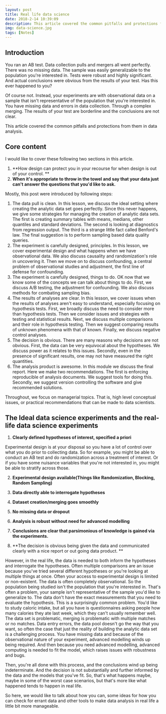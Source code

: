 ```yaml
---
layout: post
title: Real life data science
date: 2018-2-14 10:39:09
description: This article covered the common pitfalls and protections from them in data analysis. 
img: data-science.jpg
tags: [Notes]
---
```

## Introduction

You ran an AB test. Data collection pulls and mergers all went perfectly. There was no missing data. The sample was easily generalizable to the population you're interested in. Tests were robust and highly significant. And actual conclusions were obvious from the results of your test. Has this ever happened to you? 

Of course not. Instead, your experiments are with observational data on a sample that isn't representative of the population that you're interested in. You have missing data and errors in data collection. Through a complex merging. The results of your test are borderline and the conclusions are not clear. 

This article covered the common pitfalls and protections from them in data analysis. 

## Core content

I would like to cover these following two sections in this article.

1.  **How design can protect you in your recourse for when design is out of your control. **
2. **When it's appropriate to throw in the towel and say that your data just can't answer the questions that you'd like to ask.**

Mostly, this post were introduced by following steps:

1. The data pull is clean. In this lesson, we discuss the ideal setting where creating the analytic data set goes perfectly. Since this never happens, we give some strategies for managing the creation of analytic data sets. The first is creating summary tables with means, medians, other quantiles and standard deviations. The second is looking at diagnostics from regression output. The third is a strange little fact called Benford's law. The final suggestion is to perform sampling based data quality queries.
2. The experiment is carefully designed, principles. In this lesson, we cover experimental design and what happens when we have observational data. We also discuss causality and randomization's role in uncovering it. Then we move on to discuss confounding, a central problem of observational studies and adjustment, the first line of defense for confounding.
3. The experiment is carefully designed, things to do. OK now that we know some of the concepts we can talk about things to do. First, we discuss A/B testing, the adjustment for confounding. We also discuss methods for combating sampling bias.
4. The results of analyses are clear. In this lesson, we cover issues when the results of analyses aren't easy to understand, especially focusing on hypothesis tests. First, we broadly discuss the need to consider more than hypothesis tests. Then we consider issues and strategies with testing and statistical results. Next, we discuss multiple comparisons and their role in hypothesis testing. Then we suggest comparing results of unknown phenomena with that of known. Finally, we discuss negative control analyses.
5. The decision is obvious. There are many reasons why decisions are not obvious. First, the data can be very equivocal about the hypotheses. We discuss power as it relates to this issues. Secondly, even in the presence of significant results, one may not have measured the right quantities.
6. The analysis product is awesome. In this module we discuss the final report. Here we make two recommendations. The first is enforcing reproducible of analysis documents. We suggest tools for doing this. Secondly, we suggest version controlling the software and give recommended solutions.

Throughout, we focus on managerial topics. That is, high level conceptual issues, or practical recommendations that can be made to data scientists.

## The Ideal data science experiments and the real-life data science experiments

1. **Clearly defined hypotheses of interest, specified a priori**

Experimental design is at your disposal so you have a lot of control over what you do prior to collecting data. So for example, you might be able to conduct an AB test and do randomization across a treatment of interest. Or if you have some nuisance variables that you're not interested in, you might be able to stratify across those. 

2. **Experimental design available(Things like Randomization, Blocking, Random Sampling)**


1. **Data directly able to interrogate hypotheses**
2. **Dataset creation/merging goes smoothly**
3. **No missing data or dropout**
4. **Analysis is robust without need for advanced modelling**
5. **Conclusions are clear that parsimonious of knowledge is gained via the experiments.**
6. **The decision is obvious being given the data and communicated clearly with a nice report or out going data product. **



However, in the real life, the data is needed to both inform the hypotheses and interrogate the hypotheses. Often multiple comparisons are an issue because you've tried several different hypotheses or you're looking at multiple things at once.  Often your access to experimental design is limited or non-existent. The data is often completely observational. So the population being studied isn't the population that you're interested in. That's often a problem, your sample isn't representative of the sample you'd like to generalize to. The data don't have the exact measurements that you need to evaluate the hypothesis. This is a surprisingly common problem. You'd like to study caloric intake, but all you have is questionnaires asking people how many calories they ate last week, which they can't usually remember well.  The data set is problematic, merging is problematic with multiple matches or no matches. Data entry errors, the data pool doesn't go the way that you want, so often the case that just the reality of building the analytic data set is a challenging process. You have missing data and because of the observational nature of your experiment, advanced modelling winds up being required. And then because you need advanced modelling, advanced computing is needed to fit the model, which raises issues with robustness and bugs. 

Then, you're all done with this process, and the conclusions wind up being indeterminate. And the decision is not substantially and further informed by the data and the models that you've fit. So, that's what happens maybe, maybe in some of the worst case scenarios, but that's more like what happened tends to happen in real life. 

So here, we would like to talk about how you can, some ideas for how you can check for errant data and other tools to make data analysis in real life a little bit more manageable.